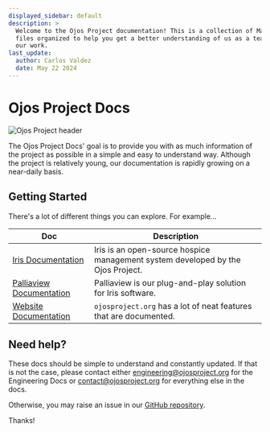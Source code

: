 ```yaml
---
displayed_sidebar: default
description: >
  Welcome to the Ojos Project documentation! This is a collection of Markdown
  files organized to help you get a better understanding of us as a team and
  our work.
last_update:
  author: Carlos Valdez
  date: May 22 2024
---
```


# Ojos Project Docs

![Ojos Project header](@site/static/images/header.png)

The Ojos Project Docs' goal is to provide you with as much information of the
project as possible in a simple and easy to understand way. Although the project
is relatively young, our documentation is rapidly growing on a near-daily basis.

## Getting Started

There's a lot of different things you can explore. For example...

| Doc                                                                                                          | Description                                                                     |
| ------------------------------------------------------------------------------------------------------------ | ------------------------------------------------------------------------------- |
| [Iris Documentation](/docs/iris/)                                                                            | Iris is an open-source hospice management system developed by the Ojos Project. |
| [Palliaview Documentation](https://docs.google.com/document/d/1l60y9Kog3sbdiTm0TlWQSpLGMTpvvO05bGnn72r-dA8/) | Palliaview is our plug-and-play solution for Iris software.                     |
| [Website Documentation](/docs/website/)                                                                      | `ojosproject.org` has a lot of neat features that are documented.               |

## Need help?

These docs should be simple to understand and constantly updated. If that is not
the case, please contact either
[engineering@ojosproject.org](mailto:engineering@ojosproject.org) for the
Engineering Docs or
[contact@ojosproject.org](mailto:contact@ojosproject.org) for everything
else in the docs.

Otherwise, you may raise an issue in our
[GitHub repository](https://github.com/ojosproject/website/issues/new?assignees=calejvaldez&labels=documentation&template=docs.yml&title=⚠%EF%B8%8F+Insert+a+short+title+for+your+issue.).

Thanks!
